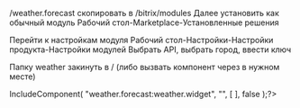 /weather.forecast скопировать в /bitrix/modules
Далее установить как обычный модуль Рабочий стол-Marketplace-Установленные решения

Перейти к настройкам модуля Рабочий стол-Настройки-Настройки продукта-Настройки модулей
Выбрать API, выбрать город, ввести ключ

Папку weather закинуть в / (либо вызвать компонент через в нужном месте)

<?$APPLICATION->IncludeComponent(
    "weather.forecast:weather.widget",
    "",
    [
    ],
    false
);?>
